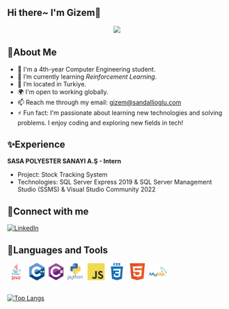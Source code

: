 ## Hi there~ I'm Gizem👋
<div id="header" align="center">
  <img src="https://media.giphy.com/media/v1.Y2lkPTc5MGI3NjExeTI1bWlodzgwOGtmMXE5Nmx0Z3lodTA4emY3Y25xaTdvam14eDJkaiZlcD12MV9naWZzX3NlYXJjaCZjdD1n/BferOKonYOspm28AiB/giphy.gif"/>
</div>

## 📜About Me
- 🔭 I'm a 4th-year Computer Engineering student.
- 🌱 I’m currently learning *Reinforcement Learning*.
- 🌸 I’m located in Turkiye.
- 🌍 I'm open to working globally.
- 📫 Reach me through my email: gizem@sandallioglu.com
- ⚡ Fun fact: I'm passionate about learning new technologies and solving problems. I enjoy coding and exploring new fields in tech!

## ✨Experience
  **SASA POLYESTER SANAYI A.Ş - Intern**
- Project: Stock Tracking System
- Technologies: SQL Server Express 2019 & SQL Server Management Studio (SSMS) & Visual Studio Community 2022
  
## 👤Connect with me
[![LinkedIn](https://img.shields.io/badge/LinkedIn-0077B5?style=flat-square&logo=linkedin&logoColor=white)](https://www.linkedin.com/in/gizem-sandallioglu/)

## 📌Languages and Tools
<div>
  <img src="https://github.com/devicons/devicon/blob/master/icons/java/java-original-wordmark.svg" title="Java" alt="Java" width="40" height="40"/>&nbsp;
  <img src="https://github.com/devicons/devicon/blob/master/icons/cplusplus/cplusplus-original.svg" title="C++" **alt="C++" width="40" height="40"/>
  <img src="https://github.com/devicons/devicon/blob/master/icons/csharp/csharp-original.svg" title="C#" **alt="C#" width="40" height="40"/>
  <img src="https://github.com/devicons/devicon/blob/master/icons/python/python-original-wordmark.svg" title="Python" alt="Python" width="40" height="40"/>&nbsp;
  <img src="https://github.com/devicons/devicon/blob/master/icons/javascript/javascript-original.svg" title="JavaScript" alt="JavaScript" width="40" height="40"/>&nbsp;
  <img src="https://github.com/devicons/devicon/blob/master/icons/css3/css3-plain-wordmark.svg"  title="CSS3" alt="CSS" width="40" height="40"/>&nbsp;
  <img src="https://github.com/devicons/devicon/blob/master/icons/html5/html5-original.svg" title="HTML5" alt="HTML" width="40" height="40"/>&nbsp;
  <img src="https://github.com/devicons/devicon/blob/master/icons/mysql/mysql-original-wordmark.svg" title="MySQL"  alt="MySQL" width="40" height="40"/>&nbsp;
</div>

##

[![Top Langs](https://github-readme-stats.vercel.app/api/top-langs/?username=Gixem&layout=compact&theme=vision-friendly-dark)](https://github.com/anuraghazra/github-readme-stats)
